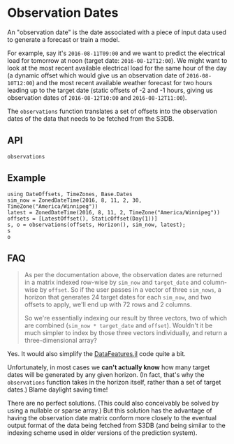 # Observation Dates

An "observation date" is the date associated with a piece of input data used to generate
a forecast or train a model.

For example, say it's `2016-08-11T09:00` and we want to predict the electrical load for
tomorrow at noon (target date: `2016-08-12T12:00`). We might want to look at the most
recent available electrical load for the same hour of the day (a dynamic offset which
would give us an observation date of `2016-08-10T12:00`) and the most recent available
weather forecast for two hours leading up to the target date (static offsets of -2 and -1
hours, giving us observation dates of `2016-08-12T10:00` and `2016-08-12T11:00`).

The `observations` function translates a set of offsets into the observation dates of the
data that needs to be fetched from the S3DB.

## API

```@docs
observations
```

## Example

```@repl
using DateOffsets, TimeZones, Base.Dates
sim_now = ZonedDateTime(2016, 8, 11, 2, 30, TimeZone("America/Winnipeg"))
latest = ZonedDateTime(2016, 8, 11, 2, TimeZone("America/Winnipeg"))
offsets = [LatestOffset(), StaticOffset(Day(1))]
s, o = observations(offsets, Horizon(), sim_now, latest);
s
o
```

## FAQ

> As per the documentation above, the observation dates are returned in a matrix
> indexed row-wise by `sim_now` and `target_date` and column-wise by `offset`. So if the
> user passes in a vector of three `sim_nows`, a horizon that generates 24 target dates
> for each `sim_now`, and two offsets to apply, we'll end up with 72 rows and 2 columns.
>
> So we're essentially indexing our result by three vectors, two of which are combined
> (`sim_now * target_date` and `offset`). Wouldn't it be much simpler to index by those
> three vectors individually, and return a three-dimensional array?

Yes. It would also simplify the
[DataFeatures.jl](https://gitlab.invenia.ca/invenia/DataFeatures.jl) code quite a bit.

Unfortunately, in most cases we **can't actually know** how many target dates will be
generated by any given horizon. (In fact, that's why the `observations` function takes in
the horizon itself, rather than a set of target dates.) Blame daylight saving time!

There are no perfect solutions. (This could also conceivably be solved by using a nullable
or sparse array.) But this solution has the advantage of having the observation date
matrix conform more closely to the eventual output format of the data being fetched from
S3DB (and being similar to the indexing scheme used in older versions of the prediction
system).
